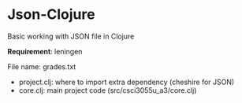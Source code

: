 # Json-Clojure

Basic working with JSON file in Clojure

**Requirement**: leningen

File name: grades.txt

* project.clj: where to import extra dependency (cheshire for JSON)
* core.clj: main project code (src/csci3055u_a3/core.clj)

